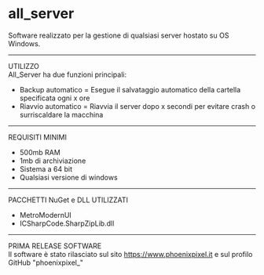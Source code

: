 # all_server

Software realizzato per la gestione di qualsiasi server hostato su OS Windows.

---

UTILIZZO<br>
All_Server ha due funzioni principali:

- Backup automatico = Esegue il salvataggio automatico della cartella specificata ogni x ore
- Riavvio automatico = Riavvia il server dopo x secondi per evitare crash o surriscaldare la macchina

---

REQUISITI MINIMI

- 500mb RAM
- 1mb di archiviazione
- Sistema a 64 bit
- Qualsiasi versione di windows

---

PACCHETTI NuGet e DLL UTILIZZATI

- MetroModernUI
- ICSharpCode.SharpZipLib.dll

---

PRIMA RELEASE SOFTWARE<br>
Il software è stato rilasciato sul sito https://www.phoenixpixel.it e sul profilo GitHub "phoenixpixel\_"

